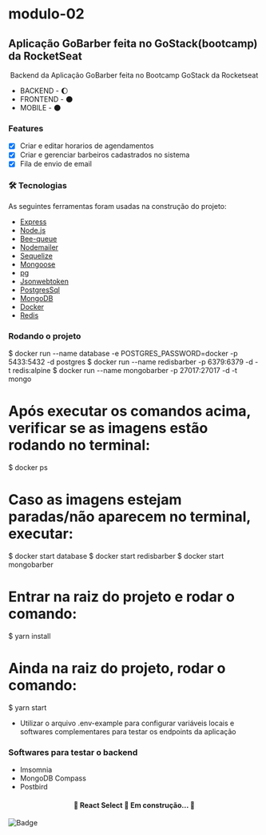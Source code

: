 # modulo-02

## Aplicação GoBarber feita no GoStack(bootcamp) da RocketSeat 
<p align="center">Backend da Aplicação GoBarber feita no Bootcamp GoStack da Rocketseat</p>

- BACKEND - :waxing_gibbous_moon:
- FRONTEND - :new_moon:
- MOBILE - :new_moon:

### Features
- [x] Criar e editar horarios de agendamentos
- [x] Criar e gerenciar barbeiros cadastrados no sistema
- [x] Fila de envio de email 

### 🛠 Tecnologias

As seguintes ferramentas foram usadas na construção do projeto:

- [Express](https://expressjs.com)
- [Node.js](https://nodejs.org/en/)
- [Bee-queue](https://github.com/bee-queue/bee-queue)
- [Nodemailer](https://nodemailer.com)
- [Sequelize](https://sequelize.org/)
- [Mongoose](https://mongoosejs.com/)
- [pg](https://node-postgres.com/)
- [Jsonwebtoken](https://jwt.io/)
- [PostgresSql](https://www.postgresql.org/)
- [MongoDB](https://www.mongodb.com/)
- [Docker](https://www.docker.com/)
- [Redis](https://redis.io/)


### Rodando o projeto

$ docker run --name database -e POSTGRES_PASSWORD=docker -p 5433:5432 -d postgres
$ docker run --name redisbarber -p 6379:6379 -d -t redis:alpine
$ docker run --name mongobarber -p 27017:27017 -d -t mongo  

# Após executar os comandos acima, verificar se as imagens estão rodando no terminal:
$ docker ps

# Caso as imagens estejam paradas/não aparecem no terminal, executar:
$ docker start database
$ docker start redisbarber
$ docker start mongobarber

# Entrar na raiz do projeto e rodar o comando:
$ yarn install

# Ainda na raiz do projeto, rodar o comando:
$ yarn start

- Utilizar o arquivo .env-example para configurar variáveis locais e softwares complementares para testar os endpoints da aplicação

### Softwares para testar o backend

- Imsomnia
- MongoDB Compass
- Postbird


<h4 align="center"> 
	🚧  React Select 🚀 Em construção...  🚧
</h4>

![Badge](https://img.shields.io/github/issues/Rocketseat/unform)
